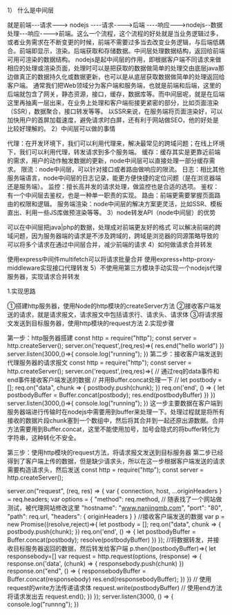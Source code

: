 1） 什么是中间层

就是前端---请求---> nodejs ----请求---->后端 ----响应--->nodejs--数据处理---响应---->前端。这么一个流程，这个流程的好处就是当业务逻辑过多，或者业务需求在不断变更的时候，前端不需要过多当去改变业务逻辑，与后端低耦合。前端即显示，渲染。后端获取和存储数据。中间层处理数据结构，返回给前端可用可渲染的数据结构。
nodejs是起中间层的作用，即根据客户端不同请求来做相应的处理或渲染页面，处理时可以是把获取的数据做简单的处理交由底层java那边做真正的数据持久化或数据更新，也可以是从底层获取数据做简单的处理返回给客户端。
通常我们把Web领域分为客户端和服务端，也就是前端和后端，这里的后端就包含了网关，静态资源，接口，缓存，数据库等。而中间层呢，就是在后端这里再抽离一层出来，在业务上处理和客户端衔接更紧密的部分，比如页面渲染（SSR），数据聚合，接口转发等等。
以SSR来说，在服务端将页面渲染好，可以加快用户的首屏加载速度，避免请求时白屏，还有利于网站做SEO，他的好处是比较好理解的。
2）中间层可以做的事情

代理：在开发环境下，我们可以利用代理来，解决最常见的跨域问题；在线上环境下，我们可以利用代理，转发请求到多个服务端。
缓存：缓存其实是更靠近前端的需求，用户的动作触发数据的更新，node中间层可以直接处理一部分缓存需求。
限流：node中间层，可以针对接口或者路由做响应的限流。
日志：相比其他服务端语言，node中间层的日志记录，能更方便快捷的定位问题（是在浏览器端还是服务端）。
监控：擅长高并发的请求处理，做监控也是合适的选项。
鉴权：有一个中间层去鉴权，也是一种单一职责的实现。
路由：前端更需要掌握页面路由的权限和逻辑。
服务端渲染：node中间层的解决方案更灵活，比如SSR、模板直出、利用一些JS库做预渲染等等。
3）node转发API（node中间层）的优势

可以在中间层把java|php的数据，处理成对前端更友好的格式
可以解决前端的跨域问题，因为服务器端的请求是不涉及跨域的，跨域是浏览器的同源策略导致的
可以将多个请求在通过中间层合并，减少前端的请求
4）如何做请求合并转发

使用express中间件multifetch可以将请求批量合并
使用express+http-proxy-middleware实现接口代理转发
5）不使用用第三方模块手动实现一个nodejs代理服务器，实现请求合并转发

1.实现思路

①搭建http服务器，使用Node的http模块的createServer方法
②接收客户端发送的请求，就是请求报文，请求报文中包括请求行、请求头、请求体
③将请求报文发送到目标服务器，使用http模块的request方法
2.实现步骤

第一步：http服务器搭建
const http = require("http");
const server = http.createServer();
server.on('request',(req,res)=>{
    res.end("hello world")
})
server.listen(3000,()=>{
    console.log("running");
})
第二步：接收客户端发送到代理服务器的请求报文
const http = require("http");
const server = http.createServer();
server.on('request',(req,res)=>{
    // 通过req的data事件和end事件接收客户端发送的数据
    // 并用Buffer.concat处理一下
    //
    let postbody = [];
    req.on("data", chunk => {
        postbody.push(chunk);
    })
    req.on('end', () => {
        let postbodyBuffer = Buffer.concat(postbody);
        res.end(postbodyBuffer)
    })
})
server.listen(3000,()=>{
    console.log("running");
})
这一步主要数据在客户端到服务器端进行传输时在nodejs中需要用到buffer来处理一下。处理过程就是将所有接收的数据片段chunk塞到一个数组中，然后将其合并到一起还原出源数据。合并方法需要用到Buffer.concat，这里不能使用加号，加号会隐式的将buffer转化为字符串，这种转化不安全。

第三步：使用http模块的request方法，将请求报文发送到目标服务器
第二步已经得到了客户端上传的数据，但是缺少请求头，所以在这一步根据客户端发送的请求需要构造请求头，然后发送
const http = require("http");
const server = http.createServer();

server.on("request", (req, res) => {
    var { connection, host, ...originHeaders } = req.headers;
    var options = {
        "method": req.method,
        // 随表找了一个网站做测试，被代理网站修改这里
        "hostname": "www.nanjingmb.com",
        "port": "80",
        "path": req.url,
        "headers": { originHeaders }
    }
    //接收客户端发送的数据
    var p = new Promise((resolve,reject)=>{
        let postbody = [];
        req.on("data", chunk => {
            postbody.push(chunk);
        })
        req.on('end', () => {
            let postbodyBuffer = Buffer.concat(postbody);
            resolve(postbodyBuffer)
        })
    });
    //将数据转发，并接收目标服务器返回的数据，然后转发给客户端
    p.then((postbodyBuffer)=>{
        let responsebody=[]
        var request = http.request(options, (response) => {
            response.on('data', (chunk) => {
                responsebody.push(chunk)
            })
            response.on("end", () => {
                responsebodyBuffer = Buffer.concat(responsebody)
                res.end(responsebodyBuffer);
            })
        })
        // 使用request的write方法传递请求体
        request.write(postbodyBuffer)
        // 使用end方法将请求发出去
        request.end();
    })
});
server.listen(3000, () => {
    console.log("runnng");
})